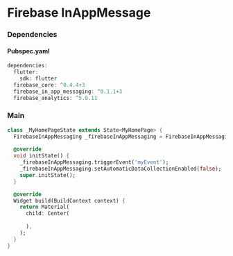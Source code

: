 # Firebase InAppMessage
<!--<p align="center">
<img src="https://github.com/ThiagoEvoa/flutter_examples/blob/master/images/state.gif" height="649" width="300">
</p>-->

### Dependencies

#### Pubspec.yaml
```dart
dependencies:
  flutter:
    sdk: flutter
  firebase_core: ^0.4.4+3
  firebase_in_app_messaging: ^0.1.1+3
  firebase_analytics: ^5.0.11
```

### Main
```dart
class _MyHomePageState extends State<MyHomePage> {
  FirebaseInAppMessaging _firebaseInAppMessaging = FirebaseInAppMessaging.instance;
  
  @override
  void initState() {
    _firebaseInAppMessaging.triggerEvent('myEvent');
    _firebaseInAppMessaging.setAutomaticDataCollectionEnabled(false);
    super.initState();
  }

  @override
  Widget build(BuildContext context) {
    return Material(
      child: Center(
        
      ),
    );
  }
}
```
